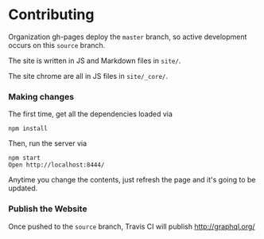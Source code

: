 # Contributing

Organization gh-pages deploy the `master` branch, so active development occurs
on this `source` branch.

The site is written in JS and Markdown files in `site/`.

The site chrome are all in JS files in `site/_core/`.

### Making changes

The first time, get all the dependencies loaded via

```
npm install
```

Then, run the server via

```
npm start
Open http://localhost:8444/
```

Anytime you change the contents, just refresh the page and it's going to be updated.

### Publish the Website

Once pushed to the `source` branch, Travis CI will publish http://graphql.org/
